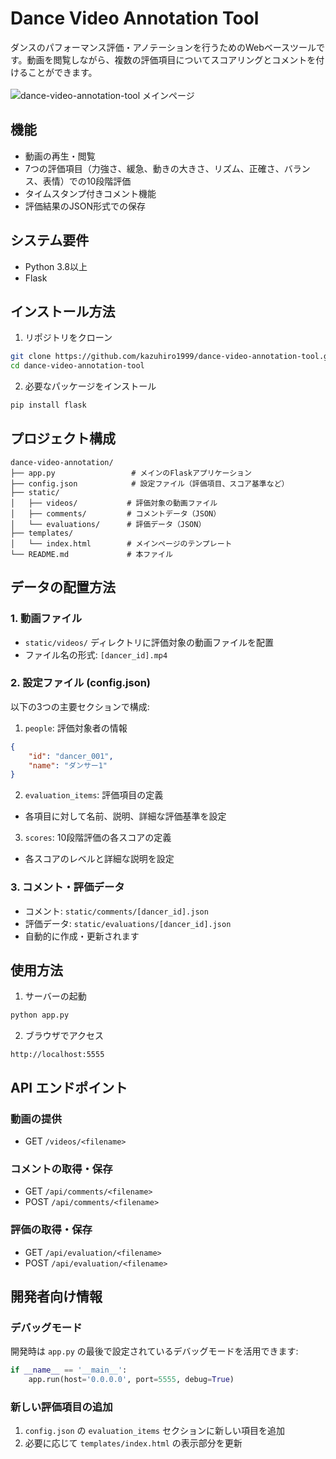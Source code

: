 # Dance Video Annotation Tool

ダンスのパフォーマンス評価・アノテーションを行うためのWebベースツールです。動画を閲覧しながら、複数の評価項目についてスコアリングとコメントを付けることができます。  
<br>
![dance-video-annotation-tool メインページ](https://github.com/user-attachments/assets/2924cb8e-62c4-4cb7-82c3-4e498cc6f3e7)  

## 機能

- 動画の再生・閲覧
- 7つの評価項目（力強さ、緩急、動きの大きさ、リズム、正確さ、バランス、表情）での10段階評価
- タイムスタンプ付きコメント機能
- 評価結果のJSON形式での保存

## システム要件

- Python 3.8以上
- Flask

## インストール方法

1. リポジトリをクローン
```bash
git clone https://github.com/kazuhiro1999/dance-video-annotation-tool.git
cd dance-video-annotation-tool
```

2. 必要なパッケージをインストール
```bash
pip install flask
```

## プロジェクト構成

```
dance-video-annotation/
├── app.py                 # メインのFlaskアプリケーション
├── config.json            # 設定ファイル（評価項目、スコア基準など）
├── static/
│   ├── videos/           # 評価対象の動画ファイル
│   ├── comments/         # コメントデータ（JSON）
│   └── evaluations/      # 評価データ（JSON）
├── templates/
│   └── index.html        # メインページのテンプレート
└── README.md             # 本ファイル

```

## データの配置方法

### 1. 動画ファイル

- `static/videos/` ディレクトリに評価対象の動画ファイルを配置
- ファイル名の形式: `[dancer_id].mp4`

### 2. 設定ファイル (config.json)

以下の3つの主要セクションで構成:

1. `people`: 評価対象者の情報
```json
{
    "id": "dancer_001",
    "name": "ダンサー1"
}
```

2. `evaluation_items`: 評価項目の定義  
- 各項目に対して名前、説明、詳細な評価基準を設定

3. `scores`: 10段階評価の各スコアの定義  
- 各スコアのレベルと詳細な説明を設定

### 3. コメント・評価データ

- コメント: `static/comments/[dancer_id].json`
- 評価データ: `static/evaluations/[dancer_id].json`
- 自動的に作成・更新されます

## 使用方法

1. サーバーの起動
```bash
python app.py
```

2. ブラウザでアクセス
```
http://localhost:5555
```

## API エンドポイント

### 動画の提供
- GET `/videos/<filename>`

### コメントの取得・保存
- GET `/api/comments/<filename>`
- POST `/api/comments/<filename>`

### 評価の取得・保存
- GET `/api/evaluation/<filename>`
- POST `/api/evaluation/<filename>`

## 開発者向け情報

### デバッグモード

開発時は `app.py` の最後で設定されているデバッグモードを活用できます:
```python
if __name__ == '__main__':
    app.run(host='0.0.0.0', port=5555, debug=True)
```

### 新しい評価項目の追加

1. `config.json` の `evaluation_items` セクションに新しい項目を追加
2. 必要に応じて `templates/index.html` の表示部分を更新

